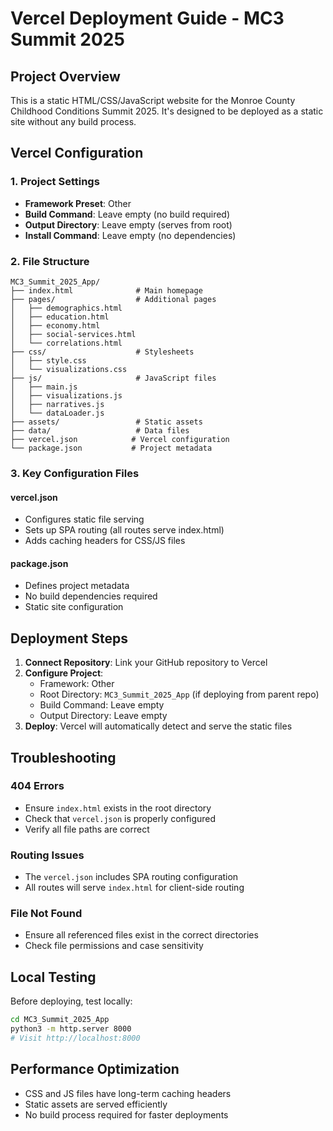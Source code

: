 # Vercel Deployment Guide - MC3 Summit 2025

## Project Overview
This is a static HTML/CSS/JavaScript website for the Monroe County Childhood Conditions Summit 2025. It's designed to be deployed as a static site without any build process.

## Vercel Configuration

### 1. Project Settings
- **Framework Preset**: Other
- **Build Command**: Leave empty (no build required)
- **Output Directory**: Leave empty (serves from root)
- **Install Command**: Leave empty (no dependencies)

### 2. File Structure
```
MC3_Summit_2025_App/
├── index.html              # Main homepage
├── pages/                  # Additional pages
│   ├── demographics.html
│   ├── education.html
│   ├── economy.html
│   ├── social-services.html
│   └── correlations.html
├── css/                    # Stylesheets
│   ├── style.css
│   └── visualizations.css
├── js/                     # JavaScript files
│   ├── main.js
│   ├── visualizations.js
│   ├── narratives.js
│   └── dataLoader.js
├── assets/                 # Static assets
├── data/                   # Data files
├── vercel.json            # Vercel configuration
└── package.json           # Project metadata
```

### 3. Key Configuration Files

#### vercel.json
- Configures static file serving
- Sets up SPA routing (all routes serve index.html)
- Adds caching headers for CSS/JS files

#### package.json
- Defines project metadata
- No build dependencies required
- Static site configuration

## Deployment Steps

1. **Connect Repository**: Link your GitHub repository to Vercel
2. **Configure Project**:
   - Framework: Other
   - Root Directory: `MC3_Summit_2025_App` (if deploying from parent repo)
   - Build Command: Leave empty
   - Output Directory: Leave empty
3. **Deploy**: Vercel will automatically detect and serve the static files

## Troubleshooting

### 404 Errors
- Ensure `index.html` exists in the root directory
- Check that `vercel.json` is properly configured
- Verify all file paths are correct

### Routing Issues
- The `vercel.json` includes SPA routing configuration
- All routes will serve `index.html` for client-side routing

### File Not Found
- Ensure all referenced files exist in the correct directories
- Check file permissions and case sensitivity

## Local Testing
Before deploying, test locally:
```bash
cd MC3_Summit_2025_App
python3 -m http.server 8000
# Visit http://localhost:8000
```

## Performance Optimization
- CSS and JS files have long-term caching headers
- Static assets are served efficiently
- No build process required for faster deployments 